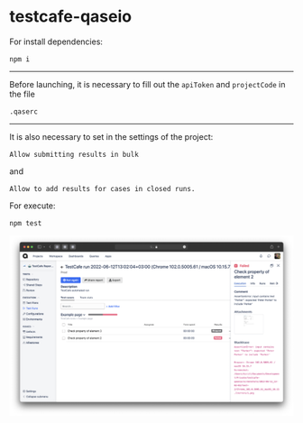 # testcafe-qaseio

For install dependencies:
```
npm i
```
---
Before launching, it is necessary to fill out the `apiToken` and `projectCode` in the file
```
.qaserc
```
---
It is also necessary to set in the settings of the project:
```
Allow submitting results in bulk
```
and
```
Allow to add results for cases in closed runs.
```
For execute:
```
npm test
```
<p align="center">
  <img src="./screenshot.png">
</p>

